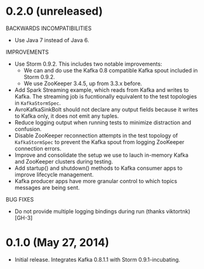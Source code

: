 # 0.2.0 (unreleased)

BACKWARDS INCOMPATIBILITIES

* Use Java 7 instead of Java 6.

IMPROVEMENTS

* Use Storm 0.9.2.  This includes two notable improvements:
    * We can and do use the Kafka 0.8 compatible Kafka spout included in Storm 0.9.2.
    * We use ZooKeeper 3.4.5, up from 3.3.x before.
* Add Spark Streaming example, which reads from Kafka and writes to Kafka.  The streaming job is fucntionally equivalent
  to the test topologies in `KafkaStormSpec`.
* AvroKafkaSinkBolt should not declare any output fields because it writes to Kafka only, it does not emit any tuples.
* Reduce logging output when running tests to minimize distraction and confusion.
* Disable ZooKeeper reconnection attempts in the test topology of `KafkaStormSpec` to prevent the Kafka spout from
  logging ZooKeeper connection errors.
* Improve and consolidate the setup we use to lauch in-memory Kafka and ZooKeeper clusters during testing.
* Add startup() and shutdown() methods to Kafka consumer apps to improve lifecycle management.
* Kafka producer apps have more granular control to which topics messages are being sent.

BUG FIXES

* Do not provide multiple logging bindings during run (thanks viktortnk) [GH-3]


# 0.1.0 (May 27, 2014)

* Initial release.  Integrates Kafka 0.8.1.1 with Storm 0.9.1-incubating.
